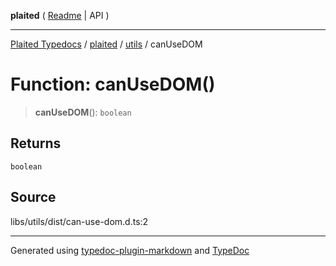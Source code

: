 **plaited** ( [Readme](../../README.md) \| API )

***

[Plaited Typedocs](../../../modules.md) / [plaited](../../modules.md) / [utils](../README.md) / canUseDOM

# Function: canUseDOM()

> **canUseDOM**(): `boolean`

## Returns

`boolean`

## Source

libs/utils/dist/can-use-dom.d.ts:2

***

Generated using [typedoc-plugin-markdown](https://www.npmjs.com/package/typedoc-plugin-markdown) and [TypeDoc](https://typedoc.org/)
